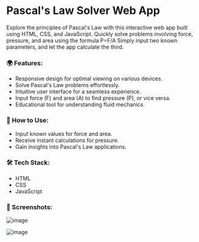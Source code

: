 # Pascal's Law Solver Web App

Explore the principles of Pascal's Law with this interactive web app built using HTML, CSS, and JavaScript. Quickly solve problems involving force, pressure, and area using the formula 
P=F/A Simply input two known parameters, and let the app calculate the third.

<h3>🌍 Features:</h3>
<ul>
  <li>Responsive design for optimal viewing on various devices.</li>
  <li>Solve Pascal's Law problems effortlessly.</li>
  <li>Intuitive user interface for a seamless experience.</li>
  <li>Input force (F) and area (A) to find pressure (P), or vice versa.</li>
  <li>Educational tool for understanding fluid mechanics.</li>
</ul>

<h3>🚀 How to Use:</h3>
<ul>
  <li>Input known values for force and area.</li>
  <li>Receive instant calculations for pressure.</li>
  <li>Gain insights into Pascal's Law applications.</li>
</ul>

<h3>🛠️ Tech Stack:</h3>

<ul>
  <li>HTML</li>
  <li>CSS</li>
  <li>JavaScript</li>
</ul>

<h3>📸 Screenshots:</h3>

![image](https://github.com/ganeshkandhan17/AHP_Project/assets/87404827/cc73f063-ff97-4e98-9e05-4e4724088170)

![image](https://github.com/ganeshkandhan17/AHP_Project/assets/87404827/aa1e6ecd-c875-43d6-9b22-a6f6ed5b62ba)




